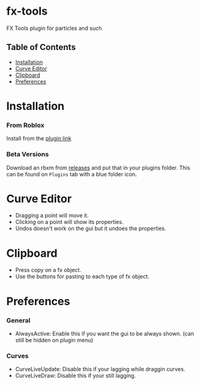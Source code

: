 # fx-tools

FX Tools plugin for particles and such

## Table of Contents
- [Installation](#installation)
- [Curve Editor](#curve-editor)
- [Clipboard](#clipboard)
- [Preferences](#preferences)

# Installation
### From Roblox
Install from the [plugin link](https://www.roblox.com/library/8564406599/FX-Tools)

### Beta Versions
Download an rbxm from [releases](https://github.com/3gabyxD/fx-tools/releases) and put that in your plugins folder. This can be found on `Plugins` tab with a blue folder icon.

# Curve Editor
- Dragging a point will move it.
- Clicking on a point will show its properties.
- Undos doesn't work on the gui but it undoes the properties.

# Clipboard
- Press copy on a fx object.
- Use the buttons for pasting to each type of fx object.

# Preferences
### General
- AlwaysActive: Enable this if you want the gui to be always shown. (can still be hidden on plugin menu)
### Curves
- CurveLiveUpdate: Disable this if your lagging while draggin curves.
- CurveLiveDraw: Disable this if your still lagging.